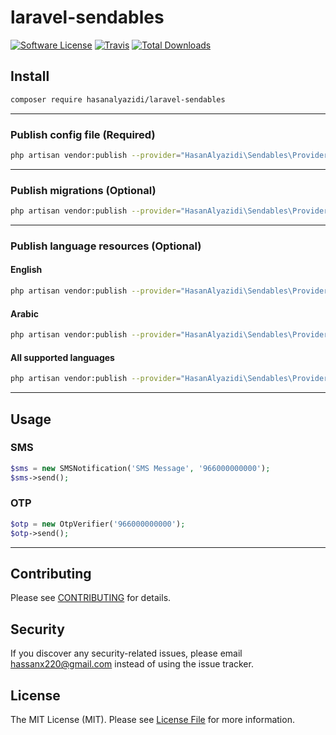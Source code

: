 # laravel-sendables

[![Software License](https://img.shields.io/badge/license-MIT-brightgreen.svg?style=flat-square)](LICENSE.md)
[![Travis](https://img.shields.io/travis/hasanalyazidi/laravel-sendables.svg?style=flat-square)]()
[![Total Downloads](https://img.shields.io/packagist/dt/hasanalyazidi/laravel-sendables.svg?style=flat-square)](https://packagist.org/packages/hasanalyazidi/laravel-sendables)


## Install

```bash
composer require hasanalyazidi/laravel-sendables
```

---

### Publish config file (Required)

```bash
php artisan vendor:publish --provider="HasanAlyazidi\Sendables\Providers\SendablesServiceProvider" --tag="config"
```

---

### Publish migrations (Optional)

```bash
php artisan vendor:publish --provider="HasanAlyazidi\Sendables\Providers\SendablesServiceProvider" --tag="migrations"
```

---

### Publish language resources (Optional)

#### English

```bash
php artisan vendor:publish --provider="HasanAlyazidi\Sendables\Providers\SendablesServiceProvider" --tag="resources-lang-en"
```

#### Arabic

```bash
php artisan vendor:publish --provider="HasanAlyazidi\Sendables\Providers\SendablesServiceProvider" --tag="resources-lang-ar"
```

#### All supported languages

```bash
php artisan vendor:publish --provider="HasanAlyazidi\Sendables\Providers\SendablesServiceProvider" --tag="resources-lang-all"
```

---

## Usage

### SMS

```php
$sms = new SMSNotification('SMS Message', '966000000000');
$sms->send();
```

### OTP

```php
$otp = new OtpVerifier('966000000000');
$otp->send();
```

---

## Contributing

Please see [CONTRIBUTING](CONTRIBUTING.md) for details.


## Security

If you discover any security-related issues, please email hassanx220@gmail.com instead of using the issue tracker.


## License

The MIT License (MIT). Please see [License File](/LICENSE.md) for more information.
